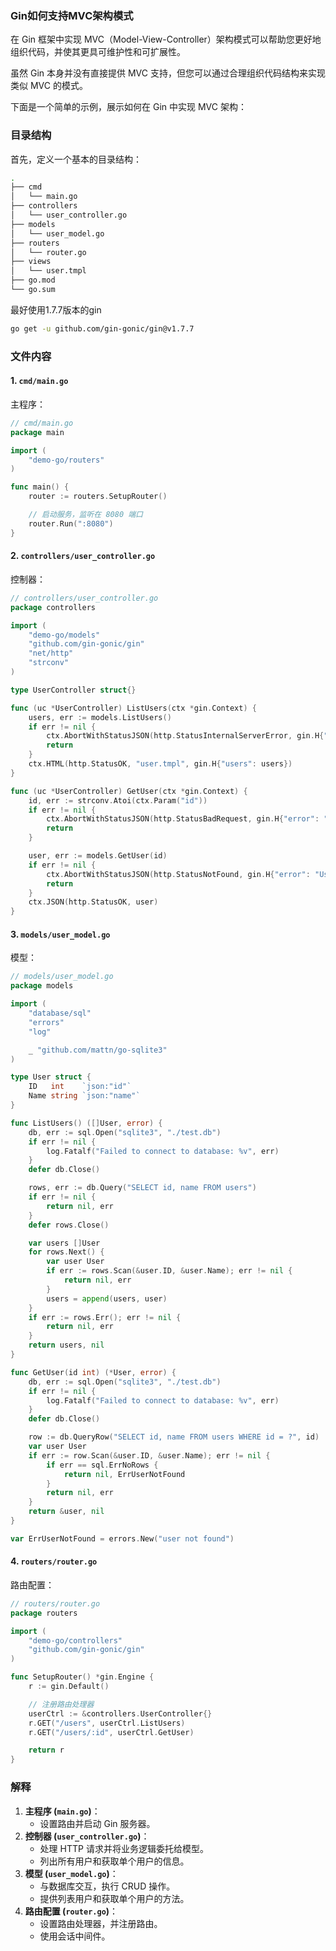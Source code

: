 ### Gin如何支持MVC架构模式

在 Gin 框架中实现 MVC（Model-View-Controller）架构模式可以帮助您更好地组织代码，并使其更具可维护性和可扩展性。

虽然 Gin 本身并没有直接提供 MVC 支持，但您可以通过合理组织代码结构来实现类似 MVC 的模式。

下面是一个简单的示例，展示如何在 Gin 中实现 MVC 架构：

### 目录结构

首先，定义一个基本的目录结构：

```sh
.
├── cmd
│   └── main.go
├── controllers
│   └── user_controller.go
├── models
│   └── user_model.go
├── routers
│   └── router.go
├── views
│   └── user.tmpl
├── go.mod
└── go.sum
```

最好使用1.7.7版本的gin

```sh
go get -u github.com/gin-gonic/gin@v1.7.7
```

### 文件内容

#### 1. `cmd/main.go`

主程序：

```go
// cmd/main.go
package main

import (
	"demo-go/routers"
)

func main() {
	router := routers.SetupRouter()

	// 启动服务，监听在 8080 端口
	router.Run(":8080")
}

```

#### 2. `controllers/user_controller.go`

控制器：

```go
// controllers/user_controller.go
package controllers

import (
	"demo-go/models"
	"github.com/gin-gonic/gin"
	"net/http"
	"strconv"
)

type UserController struct{}

func (uc *UserController) ListUsers(ctx *gin.Context) {
	users, err := models.ListUsers()
	if err != nil {
		ctx.AbortWithStatusJSON(http.StatusInternalServerError, gin.H{"error": "Failed to fetch users"})
		return
	}
	ctx.HTML(http.StatusOK, "user.tmpl", gin.H{"users": users})
}

func (uc *UserController) GetUser(ctx *gin.Context) {
	id, err := strconv.Atoi(ctx.Param("id"))
	if err != nil {
		ctx.AbortWithStatusJSON(http.StatusBadRequest, gin.H{"error": "Invalid ID"})
		return
	}

	user, err := models.GetUser(id)
	if err != nil {
		ctx.AbortWithStatusJSON(http.StatusNotFound, gin.H{"error": "User not found"})
		return
	}
	ctx.JSON(http.StatusOK, user)
}

```

#### 3. `models/user_model.go`

模型：

```go
// models/user_model.go
package models

import (
	"database/sql"
	"errors"
	"log"

	_ "github.com/mattn/go-sqlite3"
)

type User struct {
	ID   int    `json:"id"`
	Name string `json:"name"`
}

func ListUsers() ([]User, error) {
	db, err := sql.Open("sqlite3", "./test.db")
	if err != nil {
		log.Fatalf("Failed to connect to database: %v", err)
	}
	defer db.Close()

	rows, err := db.Query("SELECT id, name FROM users")
	if err != nil {
		return nil, err
	}
	defer rows.Close()

	var users []User
	for rows.Next() {
		var user User
		if err := rows.Scan(&user.ID, &user.Name); err != nil {
			return nil, err
		}
		users = append(users, user)
	}
	if err := rows.Err(); err != nil {
		return nil, err
	}
	return users, nil
}

func GetUser(id int) (*User, error) {
	db, err := sql.Open("sqlite3", "./test.db")
	if err != nil {
		log.Fatalf("Failed to connect to database: %v", err)
	}
	defer db.Close()

	row := db.QueryRow("SELECT id, name FROM users WHERE id = ?", id)
	var user User
	if err := row.Scan(&user.ID, &user.Name); err != nil {
		if err == sql.ErrNoRows {
			return nil, ErrUserNotFound
		}
		return nil, err
	}
	return &user, nil
}

var ErrUserNotFound = errors.New("user not found")

```

#### 4. `routers/router.go`

路由配置：

```go
// routers/router.go
package routers

import (
	"demo-go/controllers"
	"github.com/gin-gonic/gin"
)

func SetupRouter() *gin.Engine {
	r := gin.Default()

	// 注册路由处理器
	userCtrl := &controllers.UserController{}
	r.GET("/users", userCtrl.ListUsers)
	r.GET("/users/:id", userCtrl.GetUser)

	return r
}

```

### 解释

1. **主程序 (`main.go`)**：
    - 设置路由并启动 Gin 服务器。
2. **控制器 (`user_controller.go`)**：
    - 处理 HTTP 请求并将业务逻辑委托给模型。
    - 列出所有用户和获取单个用户的信息。
3. **模型 (`user_model.go`)**：
    - 与数据库交互，执行 CRUD 操作。
    - 提供列表用户和获取单个用户的方法。
4. **路由配置 (`router.go`)**：
    - 设置路由处理器，并注册路由。
    - 使用会话中间件。